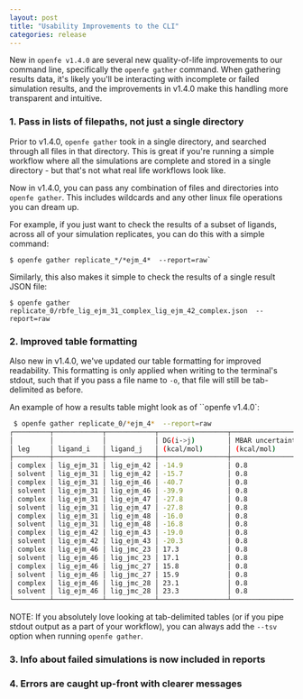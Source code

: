 ```yaml
---
layout: post
title: "Usability Improvements to the CLI"
categories: release
---
```


New in ``openfe v1.4.0`` are several new quality-of-life improvements to our command line, specifically the ``openfe gather`` command. 
When gathering results data, it's likely you'll be interacting with incomplete or failed simulation results, and the improvements in v1.4.0 make this handling more transparent and intuitive.

### 1. Pass in lists of filepaths, not just a single directory
Prior to v1.4.0, ``openfe gather`` took in a single directory, and searched through all files in that directory.
This is great if you're running a simple workflow where all the simulations are complete and stored in a single directory - but that's not what real life workflows look like.

Now in v1.4.0, you can pass any combination of files and directories into ``openfe gather``. This includes wildcards and any other linux file operations you can dream up. 

For example, if you just want to check the results of a subset of ligands, across all of your simulation replicates, you can do this with a simple command:

```
$ openfe gather replicate_*/*ejm_4*  --report=raw`
```

Similarly, this also makes it simple to check the results of a single result JSON file:

```
$ openfe gather replicate_0/rbfe_lig_ejm_31_complex_lig_ejm_42_complex.json  --report=raw
```


### 2. Improved table formatting

Also new in v1.4.0, we've updated our table formatting for improved readability.
This formatting is only applied when writing to the terminal's stdout, such that if you pass a file name to `-o`, that file will still be tab-delimited as before.

An example of how a results table might look as of ``openfe v1.4.0`:

``` bash
 $ openfe gather replicate_0/*ejm_4*  --report=raw
┌─────────┬────────────┬────────────┬─────────────────┬──────────────────┐
│         │            │            │ DG(i->j)        │ MBAR uncertainty │
│ leg     │ ligand_i   │ ligand_j   │ (kcal/mol)      │ (kcal/mol)       │
├─────────┼────────────┼────────────┼─────────────────┼──────────────────┤
│ complex │ lig_ejm_31 │ lig_ejm_42 │ -14.9           │ 0.8              │
│ solvent │ lig_ejm_31 │ lig_ejm_42 │ -15.7           │ 0.8              │
│ complex │ lig_ejm_31 │ lig_ejm_46 │ -40.7           │ 0.8              │
│ solvent │ lig_ejm_31 │ lig_ejm_46 │ -39.9           │ 0.8              │
│ complex │ lig_ejm_31 │ lig_ejm_47 │ -27.8           │ 0.8              │
│ solvent │ lig_ejm_31 │ lig_ejm_47 │ -27.8           │ 0.8              │
│ complex │ lig_ejm_31 │ lig_ejm_48 │ -16.0           │ 0.8              │
│ solvent │ lig_ejm_31 │ lig_ejm_48 │ -16.8           │ 0.8              │
│ complex │ lig_ejm_42 │ lig_ejm_43 │ -19.0           │ 0.8              │
│ solvent │ lig_ejm_42 │ lig_ejm_43 │ -20.3           │ 0.8              │
│ complex │ lig_ejm_46 │ lig_jmc_23 │ 17.3            │ 0.8              │
│ solvent │ lig_ejm_46 │ lig_jmc_23 │ 17.1            │ 0.8              │
│ complex │ lig_ejm_46 │ lig_jmc_27 │ 15.8            │ 0.8              │
│ solvent │ lig_ejm_46 │ lig_jmc_27 │ 15.9            │ 0.8              │
│ complex │ lig_ejm_46 │ lig_jmc_28 │ 23.1            │ 0.8              │
│ solvent │ lig_ejm_46 │ lig_jmc_28 │ 23.3            │ 0.8              │
└─────────┴────────────┴────────────┴─────────────────┴──────────────────┘
```

NOTE: If you absolutely love looking at tab-delimited tables (or if you pipe stdout output as a part of your workflow), you can always add the `--tsv` option when running `openfe gather`.

### 3. Info about failed simulations is now included in reports


### 4. Errors are caught up-front with clearer messages